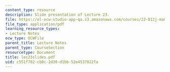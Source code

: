 ```yaml
---
content_type: resource
description: Slide presentation of Lecture 23.
file: https://ol-ocw-studio-app-qa.s3.amazonaws.com/courses/22-812j-managing-nuclear-technology-spring-2004/c551f782cb0c2d30d1bb52e4537022fa_lec23slides.pdf
file_type: application/pdf
learning_resource_types:
- Lecture Notes
ocw_type: OCWFile
parent_title: Lecture Notes
parent_type: CourseSection
resourcetype: Document
title: lec23slides.pdf
uid: c551f782-cb0c-2d30-d1bb-52e4537022fa
---
```

